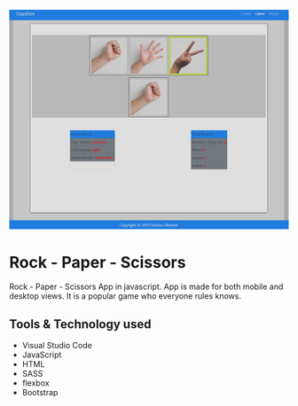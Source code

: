 ![Rock - Paper - Scissors App](img/github-main.png)
# Rock - Paper - Scissors

Rock - Paper - Scissors App in javascript. App is made for both mobile and desktop views. 
It is a popular game who everyone rules knows.

## Tools & Technology used

- Visual Studio Code
- JavaScript
- HTML 
- SASS
- flexbox
- Bootstrap
